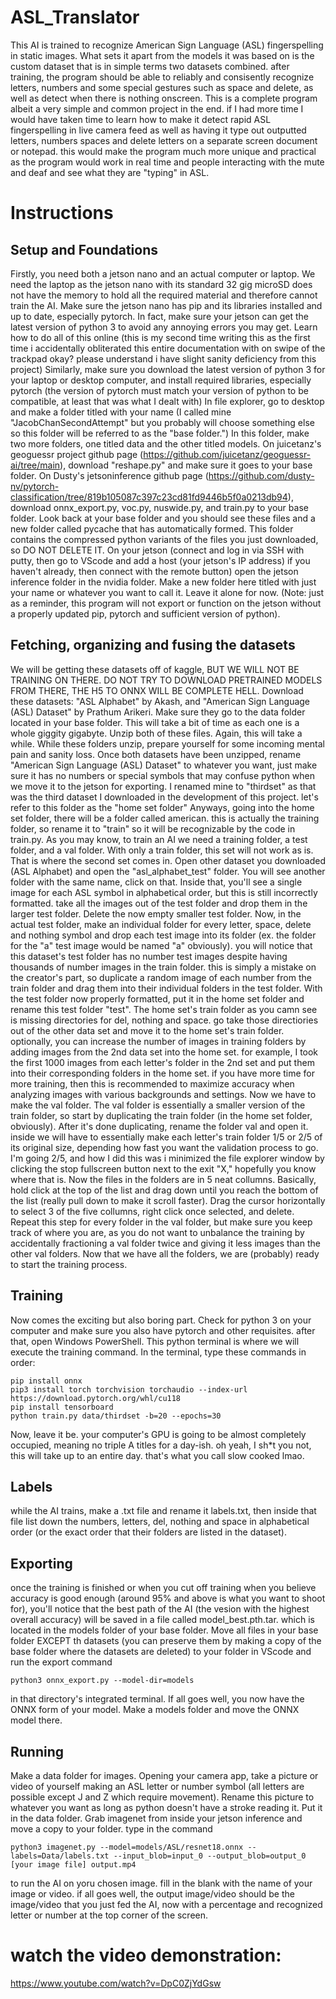 # ASL_Translator
This AI is trained to recognize American Sign Language (ASL) fingerspelling in static images. What sets it apart from the models it was based on is the custom dataset that is in simple terms two datasets combined. after training, the program should be able to reliably and consisently recognize letters, numbers and some special gestures such as space and delete, as well as detect when there is nothing onscreen. This is a complete program albeit a very simple and common project in the end. if I had more time I would have taken time to learn how to make it detect rapid ASL fingerspelling in live camera feed
as well as having it type out outputted letters, numbers spaces and delete letters on a separate screen document or notepad. this would make the program much more unique and practical as the program would work in real time and people interacting with the mute and deaf and see what they are "typing" in ASL.
# Instructions
## Setup and Foundations
Firstly, you need both a jetson nano and an actual computer or laptop. We need the laptop as the jetson nano with its standard 32 gig microSD does not have the memory to hold all the required material and therefore cannot train the AI.
Make sure the jetson nano has pip and its libraries installed and up to date, especially pytorch. In fact, make sure your jetson can get the latest version of python 3 to avoid any annoying errors you may get. Learn how to do all of this online (this is my second time writing this as the first time i accidentally obliterated this entire documentation with on swipe of the trackpad okay? please understand i have slight sanity deficiency from this project)
Similarly, make sure you download the latest version of python 3 for your laptop or desktop computer, and install required libraries, especially pytorch (the version of pytorch must match your version of python to be compatible, at least that was what I dealt with)
In file explorer, go to desktop and make a folder titled with your name (I called mine "JacobChanSecondAttempt" but you probably will choose something else so this folder will be referred to as the "base folder.")
In this folder, make two more folders, one titled data and the other titled models. 
On juicetanz's geoguessr project github page (https://github.com/juicetanz/geoguessr-ai/tree/main), download "reshape.py" and make sure it goes to your base folder. 
On Dusty's jetsoninference github page (https://github.com/dusty-nv/pytorch-classification/tree/819b105087c397c23cd81fd9446b5f0a0213db94), download onnx_export.py, voc.py, nuswide.py, and train.py to your base folder. 
Look back at your base folder and you should see these files and a new folder called pycache that has automatically formed. This folder contains the compressed python variants of the files you just downloaded, so DO NOT DELETE IT.
On your jetson (connect and log in via SSH with putty, then go to VScode and add a host (your jetson's IP address) if you haven't already, then connect with the remote button) open the jetson inference folder in the nvidia folder. Make a new folder here titled with just your name or whatever you want to call it. Leave it alone for now. 
(Note: just as a reminder, this program will not export or function on the jetson without a properly updated pip, pytorch and sufficient version of python). 
## Fetching, organizing and fusing the datasets
We will be getting these datasets off of kaggle, BUT WE WILL NOT BE TRAINING ON THERE. DO NOT TRY TO DOWNLOAD PRETRAINED MODELS FROM THERE, THE H5 TO ONNX WILL BE COMPLETE HELL.
Download these datasets: "ASL Alphabet" by Akash, and "American Sign Language (ASL) Dataset" by Prathum Arikeri. Make sure they go to the data folder located in your base folder. This will take a bit of time as each one is a whole giggity gigabyte.
Unzip both of these files. Again, this will take a while. While these folders unzip, prepare yourself for some incoming mental pain and sanity loss. 
Once both datasets have been unzipped, rename "American Sign Language (ASL) Dataset" to whatever you want, just make sure it has no numbers or special symbols that may confuse python when we move it to the jetson for exporting. I renamed mine to "thirdset" as that was the third dataset I downloaded in the development of this project. let's refer to this folder as the "home set folder"
Anyways, going into the home set folder, there will be a folder called american. this is actually the training folder, so rename it to "train" so it will be recognizable by the code in train.py.
As you may know, to train an AI we need a training folder, a test folder, and a val folder. With only a train folder, this set will not work as is. That is where the second set comes in. Open other dataset you downloaded (ASL Alphabet) and open the "asl_alphabet_test" folder. You will see another folder with the same name, click on that. Inside that, you'll see a single image for each ASL symbol in alphabetical order, but this is still incorrectly formatted. take all the images out of the test folder and drop them in the larger test folder. Delete the now empty smaller test folder. Now, in the actual test folder, make an individual folder for every letter, space, delete and nothing symbol and drop each test image into its folder (ex. the folder for the "a" test image would be named "a" obviously).
you will notice that this dataset's test folder has no number test images despite having thousands of number images in the train folder. this is simply a mistake on the creator's part, so duplicate a random image of each number from the train folder and drag them into their individual folders in the test folder. With the test folder now properly formatted, put it in the home set folder and rename this test folder "test".
The home set's train folder as you camn see is missing directories for del, nothing and space. go take those directiories out of the other data set and move it to the home set's train folder. optionally, you can increase the number of images in training folders by adding images from the 2nd data set into the home set. for example, I took the first 1000 images from each letter's folder in the 2nd set and put them into their corresponding folders in the home set. if you have more time for more training, then this is recommended to maximize accuracy when analyzing images with various backgrounds and settings.
Now we have to make the val folder. The val folder is essentially a smaller version of the train folder, so start by duplicating the train folder (in the home set folder, obviously). After it's done duplicating, rename the folder val and open it. inside we will have to essentially make each letter's train folder 1/5 or 2/5 of its original size, depending how fast you want the validation process to go. I'm going 2/5, and how I did this was i minimized the file explorer window by clicking the stop fullscreen button next to the exit "X," hopefully you know where that is. Now the files in the folders are in 5 neat collumns. Basically, hold click at the top of the list and drag down until you reach the bottom of the list (really pull down to make it scroll faster). Drag the cursor horizontally to select 3 of the five collumns, right click once selected, and delete. Repeat this step for every folder in the val folder, but make sure you keep track of where you are, as you do not want to unbalance the training by accidentally fractioning a val folder twice and giving it less images than the other val folders.
Now that we have all the folders, we are (probably) ready to start the training process.
## Training
Now comes the exciting but also boring part. Check for python 3 on your computer and make sure you also have pytorch and other requisites. after that, open Windows PowerShell. This python terminal is where we will execute the training command. In the terminal, type these commands in order: 
```{bash}
pip install onnx 
pip3 install torch torchvision torchaudio --index-url https://download.pytorch.org/whl/cu118
pip install tensorboard
python train.py data/thirdset -b=20 --epochs=30 
```
Now, leave it be. your computer's GPU is going to be almost completely occupied, meaning no triple A titles for a day-ish. oh yeah, I sh*t you not, this will take up to an entire day. that's what you call slow cooked lmao. 
## Labels
while the AI trains, make a .txt file and rename it labels.txt, then inside that file list down the numbers, letters, del, nothing and space in alphabetical order (or the exact order that their folders are listed in the dataset). 
## Exporting
once the training is finished or when you cut off training when you believe accuracy is good enough (around 95% and above is what you want to shoot for), you'll notice that the best path of the AI (the vesion with the highest overall accuracy) will be saved in a file called model_best.pth.tar. which is located in the models folder of your base folder. Move all files in your base folder EXCEPT th datasets (you can preserve them by making a copy of the base folder where the datasets are deleted) to your folder in VScode and run the export command 
```{bash}
python3 onnx_export.py --model-dir=models
```
in that directory's integrated terminal. If all goes well, you now have the ONNX form of your model. Make a models folder and move the ONNX model there.
## Running
Make a data folder for images. Opening your camera app, take a picture or video of yourself making an ASL letter or number symbol (all letters are possible except J and Z which require movement). Rename this picture to whatever you want as long as python doesn't have a stroke reading it. Put it in the data folder. Grab imagenet from inside your jetson inference and move a copy to your folder. type in the command 
```{bash}
python3 imagenet.py --model=models/ASL/resnet18.onnx --labels=Data/labels.txt --input_blob=input_0 --output_blob=output_0 [your image file] output.mp4
```
to run the AI on yoru chosen image. fill in the blank with the name of your image or video. if all goes well, the output image/video should be the image/video that you just fed the AI, now with a percentage and recognized letter or number at the top corner of the screen.
# watch the video demonstration:
https://www.youtube.com/watch?v=DpC0ZjYdGsw
